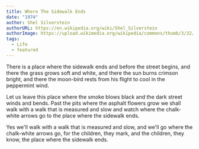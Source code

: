 ```yaml
---
title: Where The Sidewalk Ends
date: "1974"
author: Shel Silverstein
authorURL: https://en.wikipedia.org/wiki/Shel_Silverstein
authorImage: https://upload.wikimedia.org/wikipedia/commons/thumb/3/32/Portrait_of_Shel_Silverstein_in_c._1964_by_Jerry_Yulsman.jpg/330px-Portrait_of_Shel_Silverstein_in_c._1964_by_Jerry_Yulsman.jpg
tags:
  - Life
  - featured
---
```


There is a place where the sidewalk ends
and before the street begins,
and there the grass grows soft and white,
and there the sun burns crimson bright,
and there the moon-bird rests from his flight
to cool in the peppermint wind.

Let us leave this place where the smoke blows black
and the dark street winds and bends.
Past the pits where the asphalt flowers grow
we shall walk with a walk that is measured and slow
and watch where the chalk-white arrows go
to the place where the sidewalk ends.

Yes we'll walk with a walk that is measured and slow,
and we'll go where the chalk-white arrows go,
for the children, they mark, and the children, they know,
the place where the sidewalk ends.
